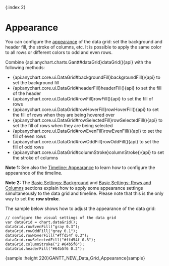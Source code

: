 {:index 2}
# Appearance

You can configure the [appearance](../../Appearance_Settings) of the data grid: set the background and header fill, the stroke of columns, etc. It is possible to apply the same color to all rows or different colors to odd and even rows.

Combine {api:anychart.charts.Gantt#dataGrid}dataGrid(){api} with the following methods:

* {api:anychart.core.ui.DataGrid#backgroundFill}backgroundFill(){api} to set the background fill
* {api:anychart.core.ui.DataGrid#headerFill}headerFill(){api} to set the fill of the header
* {api:anychart.core.ui.DataGrid#rowFill}rowFill(){api} to set the fill of rows
* {api:anychart.core.ui.DataGrid#rowHoverFill}rowHoverFill(){api} to set the fill of rows when they are being hovered over
* {api:anychart.core.ui.DataGrid#rowSelectedFill}rowSelectedFill(){api} to set the fill of rows when they are being selected
* {api:anychart.core.ui.DataGrid#rowEvenFill}rowEvenFill(){api} to set the fill of even rows
* {api:anychart.core.ui.DataGrid#rowOddFill}rowOddFill(){api} to set the fill of odd rows
* {api:anychart.core.ui.DataGrid#columnStroke}columnStroke(){api} to set the stroke of columns

**Note 1:** See also the [Timeline: Appearance](../Timeline/Appearance) to learn how to configure the appearance of the timeline.

**Note 2:** The [Basic Settings: Background](../Basic_Settings#background) and [Basic Settings: Rows and Columns](../Basic_Settings#rows_and_columns) sections explain how to apply some appearance settings simultaneously to the data grid and timeline. Please note that this is the only way to set the **row stroke**.

The sample below shows how to adjust the appearance of the data grid:

```
// configure the visual settings of the data grid
var dataGrid = chart.dataGrid();
dataGrid.rowEvenFill("gray 0.3");
dataGrid.rowOddFill("gray 0.1");
dataGrid.rowHoverFill("#ffd54f 0.3");
dataGrid.rowSelectedFill("#ffd54f 0.3");
dataGrid.columnStroke("2 #64b5f6");
dataGrid.headerFill("#64b5f6 0.2");
```

{sample :height 220}GANTT\_NEW\_Data\_Grid\_Appearance{sample}